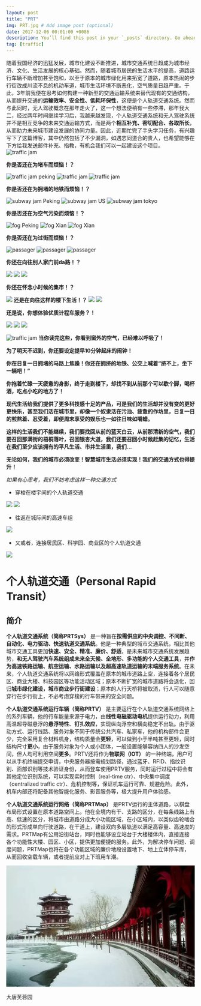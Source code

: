 ```yaml
---
layout: post
title: "PRT"
img: PRT.jpg # Add image post (optional)
date: 2017-12-06 00:01:00 +0086
description: You’ll find this post in your `_posts` directory. Go ahead and edit it and re-build the site to see your changes. # Add post description (optional)
tag: [traffic]
---
```


随着我国经济的迅猛发展，城市化建设不断推进，城市交通系统日趋成为城市经济、文化、生活发展的核心基础。然而，随着城市居民的生活水平的提高，道路运行车辆不断增加甚至饱和，以至于原本的城市绿化用来拓宽了道路，原本热闹的步行街改成川流不息的机动车道，城市生活环境不断恶化，空气质量日趋严重。于此，3年前我便在思考如何构建一种新型的交通运输系统来替代现有的交通结构，从而提升交通的**运输效率、安全性、低耗环保性**，这便是个人轨道交通系统。然而与此同时，无人驾驶概念在那年走火了，这一个想法便稍有一些停滞，那年我大二，经过两年时间继续学习后，我越来越发现，个人轨道交通系统和无人驾驶系统并不是相互竞争的未来交通运输方式，而是两个**相互补充、密切配合、各取所长**，从而助力未来城市建设发展的协同力量。因此，近期忙完了手头学习任务，有兴趣写下了这篇博客，其中仍然包括了不少漏洞，如遇志同道合的贵人，也希望能够在下方给我发送邮件补充、指教，有机会我们可以一起建设这个项目。
![traffic jam](http://t.wsgxsp.com/uploads/149733251620689.png)

**你是否还在为堵车而烦恼！？**
 
![traffic jam peking](https://cdn4.i-scmp.com/sites/default/files/styles/980x551/public/2013/08/22/trafficjam.jpg?itok=yuoaO3YY)
![traffic jam](https://candysdirt.com/wp-content/uploads/2017/03/Traffic-Jam-1024x679.jpg)
![traffic jam](http://www.topcount.co/wp-content/uploads/2016/09/maxresdefault-1-3.jpg)

**你是否还在为拥堵的地铁而烦恼！？**

![subway jam Peking](http://img.hdbs.cn/images/2015/6/10/20156101433919212185_14.jpg)
![subway jam US](http://www.szirine.com/wpmain/uploads/2005/07/crowded_subway_newyork.jpg)
![subway jam tokyo](https://injapan.gaijinpot.com/wp-content/uploads/2012/02/140385713353920628_DzhPxnjC_fv2.jpg)

**你是否还在为空气污染而烦恼！？**

![fog Peking](http://www.thatsmags.com/image/view/201711/beijing-pollution.jpg)
![fog Xian](https://static01.nyt.com/images/2016/10/29/world/29CHINAAIR-web1/29CHINAAIR-web1-master768.jpg)
![fog Xian](http://cdn2.ubergizmo.com/wp-content/uploads/2014/03/china-shanghai-smog.jpg)

**你是否还在为过街而烦恼！？**

![passager](http://news.ts.cn/content/images/attachement/jpg/site1/20111018/0016eca451e8100755d05d.jpg)
![passager](http://n1.itc.cn/img8/wb/recom/2015/12/23/145085837252216144.JPEG)
![passager](http://www.ccud.org.cn/upload/zuhe1.jpg)

**你还在向往别人家门前da路！？**

![](http://cjkeizai.j.people.com.cn/mediafile/201211/28/F2012112816412300256.jpg)
![](http://file.nju.gov.cn/fuploadfile/201611/20161114105704_2414.jpg)
![](http://p3.ifengimg.com/fck/2017_47/dbfb3d92a47ba6f_w700_h420.jpg)

**你还在怀念小时候的集市！？**

![](http://dazedimg.dazedgroup.netdna-cdn.com/1200/0-0-1999-1333/azure/dazed-prod/1110/6/1116718.jpg)
**还是在向往这样的楼下生活！？**
![](https://alljapantours.com/acp/images/attraction/xpO112349868.jpg.pagespeed.ic.nf_EOji1iQ.jpg)
![](http://i.telegraph.co.uk/multimedia/archive/02488/159522341_2488652b.jpg)

**还是说，你想体验优质计程车服务？！**

![](http://www.recknews.com/wp-content/uploads/2016/04/B1TKtaLCEAAcwcf.jpg)
![](http://s3-us-west-1.amazonaws.com/dkn-wp/wp-content/uploads/2017/05/13164405/17685ad095759978f9fe26b90f045f9b.jpeg)
![](http://www.metro951.com/wp-content/uploads/2016/03/auto-batman-635x321.jpg)

![traffic jam](http://t.wsgxsp.com/uploads/149733251620689.png)
**当你读完这些，你看到窗外的空气，已经难以呼吸了！**

**为了明天不迟到，你还要设定提早10分钟起床的闹钟！**

**你在日复一日拥堵的马路上焦躁！你还在拥挤的地铁、公交上喊着“挤不上，坐下一辆吧！”**

**你拖着忙碌一天疲惫的身影，终于走到楼下，却找不到从前那个可以歇个脚，喝杯酒，吃点小吃的地方了！**

**现代生活给我们提供了更多科技感十足的产品，可是我们的生活却并没有变的更好更快乐，甚至我们活在城市里，却像一个奴隶活在污浊、疲惫的作坊里，日复一日的煎熬着、忍受着，即便周末享受的娱乐也一如往日味如嚼蜡。**

**这样的生活我们不能继续，我们要找回从前的蓝天白云，从前那清新的空气，我们要召回那满街的梧桐落叶，召回银杏大道，我们还要召回小时候赶集的记忆，生活在我们至少应该拥有的平凡生活、市井生活里，我们...**

**无论如何，我们的城市必须改变！智慧城市生活必须实现！我们的交通方式也得提升！**

*如果有心思考，我们不妨考虑这样一种交通方式*

* 穿梭在楼宇间的个人轨道交通

![](http://article.fd.zol-img.com.cn/t_s640x2000/g5/M00/0E/04/ChMkJljLv4GIUELsAAZCEGm8SPoAAa1OwLpyp0ABkIo047.jpg)
![](http://s15.sinaimg.cn/mw690/005vbZ09gy6YDEg8mRgbe)

* 往返在城际间的高速车组

![](http://cdn-media.ingegneri.info/wp-content/uploads/2016/11/03_BIG_hyperloop_tubo_copy-BIG.jpg)

* 又或者，连接居民区、科学园、商业区的个人轨道交通

![](http://www.ultraprt.net/stills/Still2.jpg)

# 个人轨道交通（Personal Rapid Transit）
## 简介
**个人轨道交通系统（简称PRTSys）** 是一种旨在**按需供应的中央调控、不间断、自动化、电力驱动、快速轨道交通系统**。他是一种典型的城市交通系统，相比其他城市交通工具更加**快速、安全、精准、廉价、舒适**，是未来城市交通系统发展趋势，**和无人驾驶汽车系统组成未来全天候、全地形、多功能的个人交通工具**，并**作为高速铁路运输、航空运输、水路运输以及超高速轨道运输的末端服务系统**。在未来，个人轨道交通系统将以网络形式覆盖在原本的城市道路上空，连接着各个居民区、商业大楼、科技园区等功能活动区域；原本不断扩宽的城市道路将会退化，回归**城市绿化建设，城市商业步行街建设**；原本的人行天桥将被取消，行人可以随意穿行在步行街上，不必考虑穿梭的行车带来的安全问题。

**个人轨道交通系统运行车辆（简称PRTV）** 是主要运行在个人轨道交通系统网络上的系列车辆，他的行车能量来源于电力，由**线性电磁驱动电机**提供运行动力，利用高温超导磁悬浮的**悬浮特性**、**钉扎效应**，实现纵向浮空和横向稳定不出轨。由于驱动方式、运行线路、服务对象不同于传统公共汽车、私家车，他的机构部件会更少，完全采用复合材料机身，结构质量会**更轻**，可以做到小于半吨甚至更轻，同时结构尺寸**更小**，由于服务对象为个人或小团体，一般设置能够容纳四人的沙发空间，但人均可利用空间**更多**。PRTV还将作为**物联网（IOT）** 的一种终端，用户可以从手机终端提交申请，中央服务器按需规划路径，通过蓝牙、RFID、指纹识别、面部识别等技术验证身份，从而登车使用PRTV服务，同时运行过程中将会有其他定位识别系统，可以实现实时控制（real-time ctr）、中央集中调度（centralized traffic ctr）、危机控制等，保证机车运行可靠、规避危险。此外，机车内部还将配备其他智能化服务、影音服务等，极大提升用户体验感。

**个人轨道交通系统运行网络（简称PRTMap）** 是PRTV运行的主体道路，以棋盘布局形式设置在原本道路空间上。他在全境内有干、支路的区分，在每条线路上有高、低速的区分，将城市由道路分成大小功能区域，在小区域内，以类似齿轮啮合的形式形成单向行驶道路，在干道上，建设双向多层轨道以满足高容量、高速度的需求。PRTMap有公用沿街站台，同时也能够设立站台于大楼楼体内，直接连接各个功能性大楼、园区、小区，提供更加便捷的服务。此外，为解决停车问题、调度问题，PRTMap也将在各个功能区域的廉价地段设置地下、地上立体停车库，从而回收空载车辆，或者提前应对上下班用车潮。

![大唐芙蓉园5](https://github.com/w407022008/homepage/raw/master/assets/img/芙蓉园.JPG)

大唐芙蓉园
